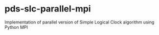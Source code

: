 # pds-slc-parallel-mpi
Implementation of parallel version of Simple Logical Clock algorithm using Python MPI
